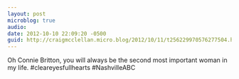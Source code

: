 ```yaml
---
layout: post
microblog: true
audio: 
date: 2012-10-10 22:09:20 -0500
guid: http://craigmcclellan.micro.blog/2012/10/11/t256229970576277504.html
---
```

Oh Connie Britton, you will always be the second most important woman in my life. #cleareyesfullhearts #NashvilleABC
